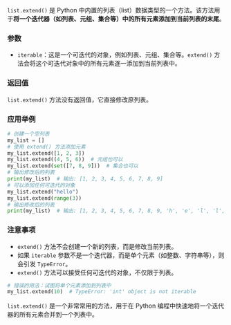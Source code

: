 `list.extend()` 是 Python 中内置的列表（list）数据类型的一个方法。该方法用于**将一个迭代器（如列表、元组、集合等）中的所有元素添加到当前列表的末尾**。
### 参数
- `iterable`：这是一个可迭代的对象，例如列表、元组、集合等。`extend()` 方法会将这个可迭代对象中的所有元素逐一添加到当前列表中。
### 返回值
`list.extend()` 方法没有返回值，它直接修改原列表。
### 应用举例
```python
# 创建一个空列表
my_list = []
# 使用 extend() 方法添加元素
my_list.extend([1, 2, 3])
my_list.extend((4, 5, 6))  # 元组也可以
my_list.extend(set([7, 8, 9]))  # 集合也可以
# 输出修改后的列表
print(my_list)  # 输出: [1, 2, 3, 4, 5, 6, 7, 8, 9]
# 可以添加任何可迭代的对象
my_list.extend("hello")
my_list.extend(range(3))
# 输出修改后的列表
print(my_list)  # 输出: [1, 2, 3, 4, 5, 6, 7, 8, 9, 'h', 'e', 'l', 'l', 'o', 0, 1, 2]
```
### 注意事项
- `extend()` 方法不会创建一个新的列表，而是修改当前列表。
- 如果 `iterable` 参数不是一个迭代器，而是单个元素（如整数、字符串等），则会引发 `TypeError`。
- `extend()` 方法可以接受任何可迭代的对象，不仅限于列表。
```python
# 错误的用法：试图将单个元素添加到列表中
my_list.extend(10)  # TypeError: 'int' object is not iterable
```
`list.extend()` 是一个非常常用的方法，用于在 Python 编程中快速地将一个迭代器的所有元素合并到一个列表中。
